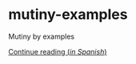 # mutiny-examples

Mutiny by examples

[Continue reading (_in Spanish_)](https://serrodcal.medium.com/smallrye-mutiny-f0ba91110186)
